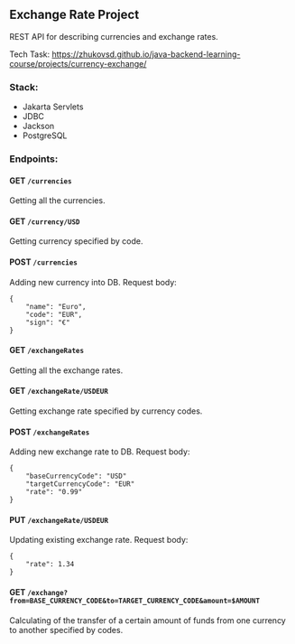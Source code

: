 ## Exchange Rate Project

REST API for describing currencies and exchange rates.

Tech Task: https://zhukovsd.github.io/java-backend-learning-course/projects/currency-exchange/

### Stack:

- Jakarta Servlets
- JDBC
- Jackson
- PostgreSQL

### Endpoints:

#### GET `/currencies`

Getting all the currencies.

#### GET `/currency/USD`

Getting currency specified by code.

#### POST `/currencies`

Adding new currency into DB. Request body:

```
{
    "name": "Euro",
    "code": "EUR",
    "sign": "€"
}
```

#### GET `/exchangeRates`

Getting all the exchange rates.

#### GET `/exchangeRate/USDEUR`

Getting exchange rate specified by currency codes.

#### POST `/exchangeRates`

Adding new exchange rate to DB. Request body:

```
{
    "baseCurrencyCode": "USD"
    "targetCurrencyCode": "EUR"
    "rate": "0.99"
}
```

#### PUT `/exchangeRate/USDEUR`

Updating existing exchange rate. Request body:

```
{
    "rate": 1.34
}
```

#### GET `/exchange?from=BASE_CURRENCY_CODE&to=TARGET_CURRENCY_CODE&amount=$AMOUNT`

Calculating of the transfer of a certain amount of funds from one currency to another specified by codes.

